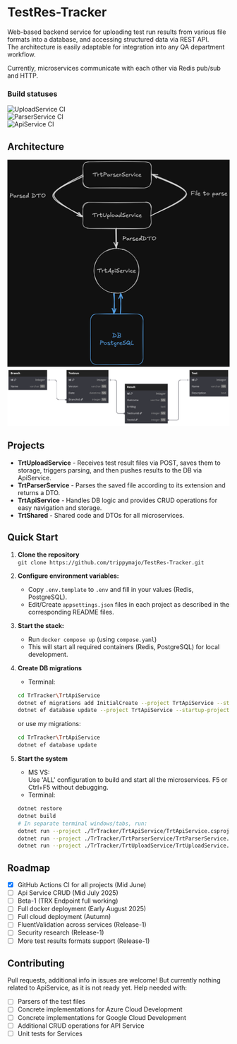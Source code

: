 # TestRes-Tracker
Web-based backend service for uploading test run results from various file formats into a database, and accessing structured data via REST API.  
The architecture is easily adaptable for integration into any QA department workflow.

Currently, microservices communicate with each other via Redis pub/sub and HTTP.

### Build statuses
![UploadService CI](https://github.com/trippymajo/TestRes-Tracker/actions/workflows/uploadservice-ci.yml/badge.svg)  
![ParserService CI](https://github.com/trippymajo/TestRes-Tracker/actions/workflows/parserservice-ci.yml/badge.svg)  
![ApiService CI](https://github.com/trippymajo/TestRes-Tracker/actions/workflows/apiservice-ci.yml/badge.svg)

## Architecture
![Architecture](./TestRes-Tracker-Architecture.png)
![DB Architecture](./TestRes-Tracker-DB.PNG)

## Projects
- **TrtUploadService** - Receives test result files via POST, saves them to storage, triggers parsing, and then pushes results to the DB via ApiService.
- **TrtParserService** - Parses the saved file according to its extension and returns a DTO.
- **TrtApiService** - Handles DB logic and provides CRUD operations for easy navigation and storage.
- **TrtShared** - Shared code and DTOs for all microservices.
  
## Quick Start
1. **Clone the repository**  
   `git clone https://github.com/trippymajo/TestRes-Tracker.git`

2. **Configure environment variables:**  
   - Copy `.env.template` to `.env` and fill in your values (Redis, PostgreSQL).
   - Edit/Create `appsettings.json` files in each project as described in the corresponding README files.

3. **Start the stack:**  
   - Run `docker compose up` (using `compose.yaml`)  
   - This will start all required containers (Redis, PostgreSQL) for local development.

4. **Create DB migrations**
   - Terminal:
   ```bash
   cd TrTracker\TrtApiService
   dotnet ef migrations add InitialCreate --project TrtApiService --startup-project TrtApiService
   dotnet ef database update --project TrtApiService --startup-project TrtApiService
   ```
   or use my migrations:
   ```bash
   cd TrTracker\TrtApiService
   dotnet ef database update
   ```

5. **Start the system**
   - MS VS:  
    Use 'ALL' configuration to build and start all the microservices. F5 or Ctrl+F5 without debugging.
   - Terminal:
   ```bash
   dotnet restore
   dotnet build
   # In separate terminal windows/tabs, run:
   dotnet run --project ./TrTracker/TrtApiService/TrtApiService.csproj
   dotnet run --project ./TrTracker/TrtParserService/TrtParserService.csproj
   dotnet run --project ./TrTracker/TrtUploadService/TrtUploadService.csproj
   ```

## Roadmap
- [x] GitHub Actions CI for all projects (Mid June)
- [ ] Api Service CRUD (Mid July 2025)
- [ ] Beta-1 (TRX Endpoint full working)
- [ ] Full docker deployment (Early August 2025)
- [ ] Full cloud deployment (Autumn)
- [ ] FluentValidation across services (Release-1)
- [ ] Security research (Release-1)
- [ ] More test results formats support (Release-1)

## Contributing
Pull requests, additional info in issues are welcome! But currently nothing related to ApiService, as it is not ready yet.
Help needed with:  
- [ ] Parsers of the test files
- [ ] Concrete implementations for Azure Cloud Development
- [ ] Concrete implementations for Google Cloud Development
- [ ] Additional CRUD operations for API Service
- [ ] Unit tests for Services
